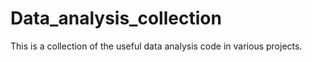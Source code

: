 # Data_analysis_collection
This is a collection of the useful data analysis code in various projects.
